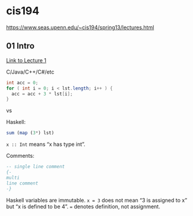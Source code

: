 # cis194

https://www.seas.upenn.edu/~cis194/spring13/lectures.html





## 01 Intro

[Link to Lecture 1](https://www.seas.upenn.edu/~cis194/spring13/lectures/01-intro.html)



C/Java/C++/C#/etc

```java
int acc = 0;
for ( int i = 0; i < lst.length; i++ ) {
  acc = acc + 3 * lst[i];
}
```
vs

Haskell:

```haskell
sum (map (3*) lst)
```



`x :: Int` means “x has type int”.

Comments:

```haskell
-- single line comment
{-
multi
line comment
-}
```

Haskell variables are immutable. `x = 3` does not mean “3 is assigned to x” but “x is defined to be 4”. `=` denotes definition, not assignment.



